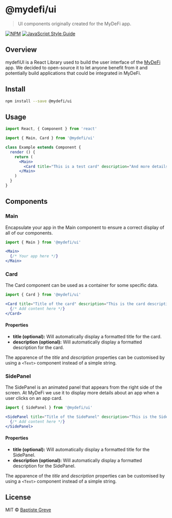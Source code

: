 # @mydefi/ui

> UI components originally created for the MyDeFi app.

[![NPM](https://img.shields.io/npm/v/@mydefi/ui.svg)](https://www.npmjs.com/package/@mydefi/ui) [![JavaScript Style Guide](https://img.shields.io/badge/code_style-standard-brightgreen.svg)](https://standardjs.com)

## Overview
mydefiUI is a React Library used to build the user interface of the [MyDeFi](https://mydefi.org) app. We decided to open-source it to let anyone benefit from it and potentially build applications that could be integrated in MyDeFi.

## Install

```bash
npm install --save @mydefi/ui
```

## Usage

```jsx
import React, { Component } from 'react'

import { Main, Card } from '@mydefi/ui'

class Example extends Component {
  render () {
    return (
      <Main>
        <Card title="This is a test card" description="And more details about it."></Card>
      </Main>
    )
  }
}
```

## Components

### Main
Encapsulate your app in the Main component to ensure a correct display of all of our components.
```jsx
import { Main } from '@mydefi/ui'

<Main>
  {/* Your app here */}
</Main>
```

### Card
The Card component can be used as a container for some specific data.
```jsx
import { Card } from '@mydefi/ui'

<Card title="Title of the card" description="This is the card description.">
  {/* Add content here */}
</Card>
```
#### Properties
* **title (optional):** Will automatically display a formatted title for the card.
* **description (optional):** Will automatically display a formatted description for the card.

The apparence of the *title* and *description* properties can be customised by using a `<Text>` component instead of a simple string.

### SidePanel
The SidePanel is an animated panel that appears from the right side of the screen. At MyDeFi we use it to display more details about an app when a user clicks on an app card.
```jsx
import { SidePanel } from '@mydefi/ui'

<SidePanel title="Title of the SidePanel" description="This is the SidePanel description.">
  {/* Add content here */}
</SidePanel>
```

#### Properties
* **title (optional):** Will automatically display a formatted title for the SidePanel.
* **description (optional):** Will automatically display a formatted description for the SidePanel.

The apparence of the *title* and *description* properties can be customised by using a `<Text>` component instead of a simple string.

## License

MIT © [Baptiste Greve](https://github.com/baptistegreve)

